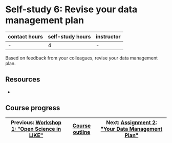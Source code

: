 # Self-study 6: Revise your data management plan

| contact hours | self-study hours | instructor |
|---|---|---|
| - | 4 | - |

Based on feedback from your colleagues, revise your data management plan.

## Resources
-

## Course progress
| Previous: [Workshop 1: "Open Science in LIKE"](../workshop1/readme.md) | [Course outline](../readme.md#course-outline) | Next: [Assignment 2: "Your Data Management Plan"](../assignment2/readme.md) |
|---|---|---|
